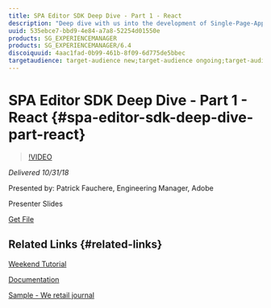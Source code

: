 ```yaml
---
title: SPA Editor SDK Deep Dive - Part 1 - React 
description: "Deep dive with us into the development of Single-Page-Applications that can be authored using the AEM Page Editor. In this session, you will have access to the following content:  Considerations and recommendations about the structure of projects | Review of all the layers that compose the architecture of a project | Insight into the role of AEM and SPA components | Structure and key JSON fields of the model object | Useful code snippets | Tour of the components provided by the SDK | Key implementation details"
uuid: 535ebce7-bbd9-4e84-a7a8-52254d01550e
products: SG_EXPERIENCEMANAGER
products: SG_EXPERIENCEMANAGER/6.4
discoiquuid: 4aac1fad-0b99-461b-8f09-6d775de5bbec
targetaudience: target-audience new;target-audience ongoing;target-audience upgrader
---
```


# SPA Editor SDK Deep Dive - Part 1 - React {#spa-editor-sdk-deep-dive-part-react}

>[!VIDEO](https://video.tv.adobe.com/v/25194/?quality=9)

*Delivered 10/31/18*

Presented by: Patrick Fauchere, Engineering Manager, Adobe

Presenter Slides

[Get File](assets/aem-gems-spa-editordeepdive-react-10312018.pdf)

## Related Links {#related-links}

[Weekend Tutorial](https://helpx.adobe.com/experience-manager/kt/sites/using/getting-started-spa-wknd-tutorial-develop.html)

[Documentation](https://helpx.adobe.com/experience-manager/6-4/sites/developing/using/spa-overview.html)

[Sample - We retail journal](https://github.com/adobe/aem-sample-we-retail-journal)

<!--
[Get back to the Overview](https://helpx.adobe.com/experience-manager/kt/eseminars/gems/aem-index.html)
-->
